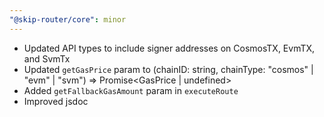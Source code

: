 ```yaml
---
"@skip-router/core": minor
---
```


- Updated API types to include signer addresses on CosmosTX, EvmTX, and SvmTx
- Updated `getGasPrice` param to (chainID: string, chainType: "cosmos" | "evm" | "svm") => Promise<GasPrice | undefined>
- Added `getFallbackGasAmount` param in `executeRoute`
- Improved jsdoc
